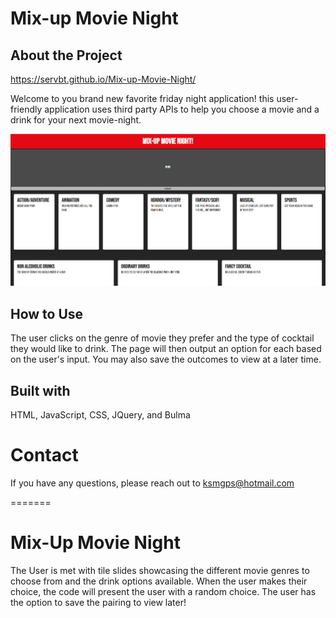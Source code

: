 # Mix-up Movie Night

## About the Project
https://servbt.github.io/Mix-up-Movie-Night/

Welcome to you brand new favorite friday night application! this user-friendly application uses third party APIs to help you choose a movie and a drink for your next movie-night.

![image](./assets/Mix-up%20Movie%20Night%20screenshot.png)

## How to Use
The user clicks on the genre of movie they prefer and the type of cocktail they would like to drink. The page will then output an option for each based on the user's input. You may also save the outcomes to view at a later time.

## Built with
HTML, JavaScript, CSS, JQuery, and Bulma

# Contact
If you have any questions, please reach out to ksmgps@hotmail.com


=======
# Mix-Up Movie Night 

The User is met with tile slides showcasing the different movie genres to choose from and the drink options available. When the user makes their choice, the code will present the user with a random choice. The user has the option to save the pairing to view later! 



